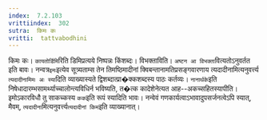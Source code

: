 ```yaml
---
index:  7.2.103
vrittiindex:  302
sutra:  किमः कः
vritti:  tattvabodhini 
---
```


किमः कः। `कायतोर्डिमि`रिति डिमिप्रत्यये निष्पन्नः किंशब्दः। विभक्ताविति। `अष्टन आ विभक्ता`वित्यतोऽनुवर्तत इति बावः। नन्वत्र`इमः`इत्येव सूत्र्यताम्स तेन तिमष्ठिमादीनां क्विबन्तानामतिप्रसङ्गवारणाय त्यदादीनामित्यनुवर्त्त्य `त्यदादीनामिमः अः स्या`दिति व्याख्यास्यते द्विशब्दात्प्रा�क्कशब्दस्य पाठः कर्तव्यः। `नानार्थके`इति निषेधादारम्भसामर्थ्याच्चालोन्त्यविधिर्न भविष्यति, त�त्क कादेशेनेत्यत आह--अकच्सहितस्यापीति। इमोऽकारविधौ तु साकच्कस्य `कक`इति रूपं स्यादिति भावः। नन्वेवं गणकार्यत्वाऽभावादुपसर्जनत्वेऽपि स्यात्, मैवम्, `त्यदादीना`मित्यनुवर्त्त्य`त्यदादीनां किम`इति व्याख्यानात्। 

